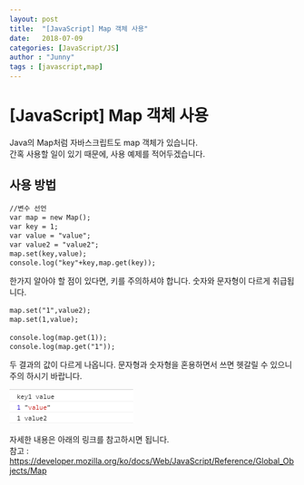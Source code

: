 ```yaml
---
layout: post
title:  "[JavaScript] Map 객체 사용"
date:   2018-07-09
categories: [JavaScript/JS]
author : "Junny"
tags : [javascript,map]
---
```


# [JavaScript] Map 객체 사용
 
 Java의  Map처럼 자바스크립트도 map 객체가 있습니다.<br>
 간혹 사용할 일이 있기 때문에, 사용 예제를 적어두겠습니다.<br>

## 사용 방법
~~~
//변수 선언
var map = new Map();
var key = 1;
var value = "value";
var value2 = "value2";
map.set(key,value);
console.log("key"+key,map.get(key));
~~~
한가지 알아야 할 점이 있다면, 키를 주의하셔야 합니다. 숫자와 문자형이 다르게 취급됩니다.

~~~
map.set("1",value2);
map.set(1,value);

console.log(map.get(1));
console.log(map.get("1"));
~~~
두 결과의 값이 다르게 나옵니다.  문자형과 숫자형을 혼용하면서 쓰면 헷갈릴 수 있으니 주의 하시기 바랍니다.

![map 결과](/assets/image/javascript/map/map.png)

자세한 내용은 아래의 링크를 참고하시면 됩니다.<br>
참고 : <a href ="https://developer.mozilla.org/ko/docs/Web/JavaScript/Reference/Global_Objects/Map" >https://developer.mozilla.org/ko/docs/Web/JavaScript/Reference/Global_Objects/Map</a>